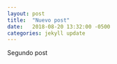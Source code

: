 ```yaml
---
layout: post
title:  "Nuevo post"
date:   2018-08-20 13:32:00 -0500
categories: jekyll update
---
```


Segundo post

